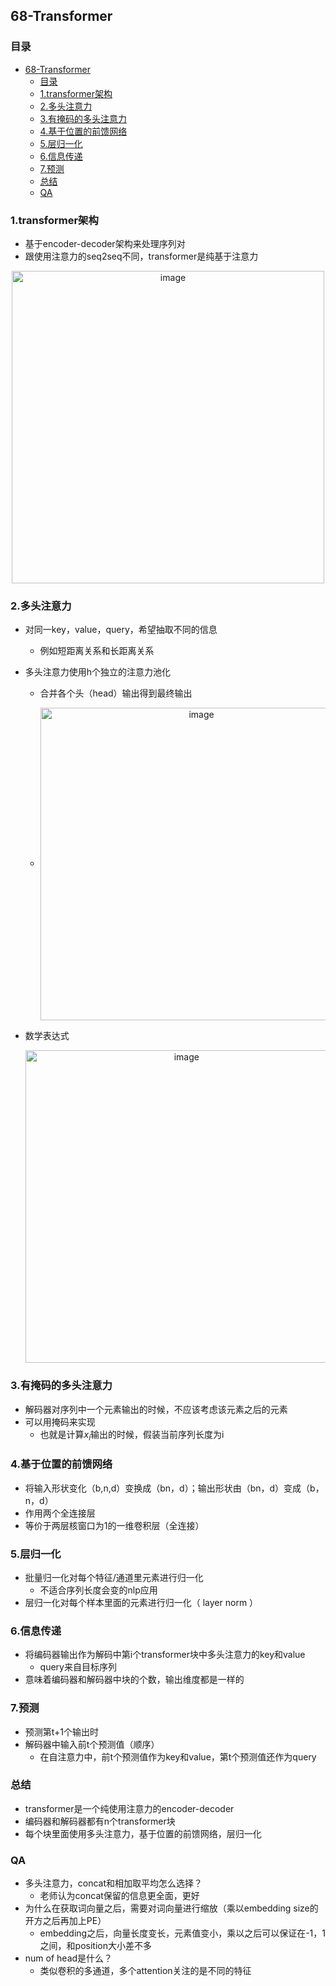 ## 68-Transformer
### 目录
- [68-Transformer](#68-transformer)
  - [目录](#目录)
  - [1.transformer架构](#1transformer架构)
  - [2.多头注意力](#2多头注意力)
  - [3.有掩码的多头注意力](#3有掩码的多头注意力)
  - [4.基于位置的前馈网络](#4基于位置的前馈网络)
  - [5.层归一化](#5层归一化)
  - [6.信息传递](#6信息传递)
  - [7.预测](#7预测)
  - [总结](#总结)
  - [QA](#qa)
### 1.transformer架构

- 基于encoder-decoder架构来处理序列对
- 跟使用注意力的seq2seq不同，transformer是纯基于注意力

<div align="center">
  <img src="file://E:\python_learning\%E5%8A%A8%E6%89%8B%E5%AD%A6%E6%B7%B1%E5%BA%A6%E5%AD%A6%E4%B9%A0code\DeepLearning-MuLi-Notes\imgs/68/68-01.png" alt="image" align="center" width=500 />
</div>

### 2.多头注意力

- 对同一key，value，query，希望抽取不同的信息
  - 例如短距离关系和长距离关系
  
- 多头注意力使用h个独立的注意力池化
  - 合并各个头（head）输出得到最终输出
  
  - <div align="center">
      <img src="file://E:\python_learning\%E5%8A%A8%E6%89%8B%E5%AD%A6%E6%B7%B1%E5%BA%A6%E5%AD%A6%E4%B9%A0code\DeepLearning-MuLi-Notes\imgs/68/68-02.png" alt="image" align="center" width=500 />
    </div>
  
- 数学表达式

  <div align="center">
    <img src="file://E:\python_learning\%E5%8A%A8%E6%89%8B%E5%AD%A6%E6%B7%B1%E5%BA%A6%E5%AD%A6%E4%B9%A0code\DeepLearning-MuLi-Notes\imgs/68/68-02.png" alt="image" align="center" width=500 />
  </div>

### 3.有掩码的多头注意力

- 解码器对序列中一个元素输出的时候，不应该考虑该元素之后的元素
- 可以用掩码来实现
  - 也就是计算$x_i$输出的时候，假装当前序列长度为i

### 4.基于位置的前馈网络

- 将输入形状变化（b,n,d）变换成（bn，d）；输出形状由（bn，d）变成（b，n，d）
- 作用两个全连接层
- 等价于两层核窗口为1的一维卷积层（全连接）

### 5.层归一化

- 批量归一化对每个特征/通道里元素进行归一化
  - 不适合序列长度会变的nlp应用
- 层归一化对每个样本里面的元素进行归一化（ layer norm ）

### 6.信息传递

- 将编码器输出作为解码中第i个transformer块中多头注意力的key和value
  - query来自目标序列
- 意味着编码器和解码器中块的个数，输出维度都是一样的

### 7.预测

- 预测第t+1个输出时
- 解码器中输入前t个预测值（顺序）
  - 在自注意力中，前t个预测值作为key和value，第t个预测值还作为query

### 总结

- transformer是一个纯使用注意力的encoder-decoder
- 编码器和解码器都有n个transformer块
- 每个块里面使用多头注意力，基于位置的前馈网络，层归一化

### QA

- 多头注意力，concat和相加取平均怎么选择？
  - 老师认为concat保留的信息更全面，更好
- 为什么在获取词向量之后，需要对词向量进行缩放（乘以embedding size的开方之后再加上PE）
  - embedding之后，向量长度变长，元素值变小，乘以之后可以保证在-1，1之间，和position大小差不多
- num of head是什么？
  - 类似卷积的多通道，多个attention关注的是不同的特征